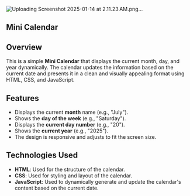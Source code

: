 
![Uploading Screenshot 2025-01-14 at 2.11.23 AM.png…]()


## Mini Calendar

## Overview

This is a simple **Mini Calendar** that displays the current month, day, and year dynamically. The calendar updates the information based on the current date and presents it in a clean and visually appealing format using HTML, CSS, and JavaScript.

## Features

- Displays the current **month** name (e.g., "July").
- Shows the **day of the week** (e.g., "Saturday").
- Displays the **current day number** (e.g., "20").
- Shows the **current year** (e.g., "2025").
- The design is responsive and adjusts to fit the screen size.

## Technologies Used

- **HTML**: Used for the structure of the calendar.
- **CSS**: Used for styling and layout of the calendar.
- **JavaScript**: Used to dynamically generate and update the calendar's content based on the current date.


